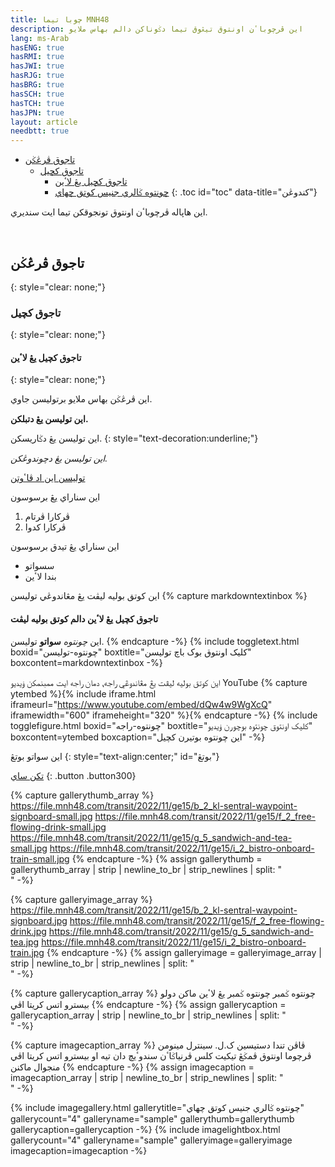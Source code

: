```yaml
---
title: چوبا تيما MNH48
description: اين ڤرچوباٴن اونتوق تيڠوق تيما دݢوناکن دالم بهاس ملايو
lang: ms-Arab
hasENG: true
hasRMI: true
hasJWI: true
hasRJG: true
hasBRG: true
hasSCH: true
hasTCH: true
hasJPN: true
layout: article
needbtt: true
---
```



- [تاجوق ڤرڠݢن](#تاجوق-ڤرڠݢن)
  - [تاجوق کچيل](#تاجوق-کچيل)
    - [تاجوق کچيل يڠ لاٴين](#تاجوق-کچيل-يڠ-لاٴين)
    - [چونتوه ݢالري جنيس کوتق چهاي](#چونتوه-ݢالري-جنيس-کوتق-چهاي)
{: .toc id="toc" data-title="کندوڠن"}


اين هاڽاله ڤرچوباٴن اونتوق تونجوقکن تيما ايت سنديري.


&nbsp;


## تاجوق ڤرڠݢن
{: style="clear: none;"}

### تاجوق کچيل
{: style="clear: none;"}

#### تاجوق کچيل يڠ لاٴين
{: style="clear: none;"}

اين ڤرڠݢن بهاس ملايو برتوليسن جاوي.


**اين توليسن يڠ دتبلکن.**


اين توليسن يڠ دݢاريسکن.
{: style="text-decoration:underline;"}


*اين توليسن يڠ دچوندوڠکن.*


[توليسن اين اد ڤاٴوتن](#)


اين سناراي يڠ برسوسون

1. ڤرکارا ڤرتام
2. ڤرکارا کدوا


اين سناراي يڠ تيدق برسوسون

- سسواتو
- بندا لاٴين


اين کوتق بوليه ليڤت يڠ مڠاندوڠي توليسن
{% capture markdowntextinbox %}
#### تاجوق کچيل يڠ لاٴين دالم کوتق بوليه ليڤت
اين *چونتوه* **سواتو** توليسن.
{% endcapture -%}
{% include toggletext.html boxid="چونتوه-توليسن" boxtitle="کليک اونتوق بوک باچ توليسن" boxcontent=markdowntextinbox -%}


اين کوتق بوليه ليڤت يڠ مڠاندوڠي راجه⹁ دمان راجه ايت ممبنمکن ۏيديو YouTube
{% capture ytembed %}{% include iframe.html iframeurl="https://www.youtube.com/embed/dQw4w9WgXcQ" iframewidth="600" iframeheight="320" %}{% endcapture -%}
{% include togglefigure.html boxid="چونتوه-راجه" boxtitle="کليک اونتوق چونتوه بوچورن ۏيديو" boxcontent=ytembed boxcaption="اين چونتوه بوتيرن کچيل" -%}


اين سواتو بوتڠ
{: style="text-align:center;" id="بوتڠ"}

[تکن ساي](#بوتڠ)
{: .button .button300}


{% capture gallerythumb_array %}
https://file.mnh48.com/transit/2022/11/ge15/b_2_kl-sentral-waypoint-signboard-small.jpg
https://file.mnh48.com/transit/2022/11/ge15/f_2_free-flowing-drink-small.jpg
https://file.mnh48.com/transit/2022/11/ge15/g_5_sandwich-and-tea-small.jpg
https://file.mnh48.com/transit/2022/11/ge15/i_2_bistro-onboard-train-small.jpg
{% endcapture -%}
{% assign gallerythumb = gallerythumb_array | strip | newline_to_br | strip_newlines | split: "<br />" -%}

{% capture galleryimage_array %}
https://file.mnh48.com/transit/2022/11/ge15/b_2_kl-sentral-waypoint-signboard.jpg
https://file.mnh48.com/transit/2022/11/ge15/f_2_free-flowing-drink.jpg
https://file.mnh48.com/transit/2022/11/ge15/g_5_sandwich-and-tea.jpg
https://file.mnh48.com/transit/2022/11/ge15/i_2_bistro-onboard-train.jpg
{% endcapture -%}
{% assign galleryimage = galleryimage_array | strip | newline_to_br | strip_newlines | split: "<br />" -%}

{% capture gallerycaption_array %}
چونتوه ݢمبر
چونتوه ݢمبر يڠ لاٴين
ماکن دولو
بيسترو اتس کريتا اڤي
{% endcapture -%}
{% assign gallerycaption = gallerycaption_array | strip | newline_to_br | strip_newlines | split: "<br />" -%}

{% capture imagecaption_array %}
ڤاڤن تندا دستيسين ک.ل. سينترل
مينومن ڤرچوما اونتوق ڤمݢڠ تيکيت کلس ڤرنياݢاٴن
سندوٴيچ دان تيه او
بيسترو اتس کريتا اڤي منجوال ماکنن
{% endcapture -%}
{% assign imagecaption = imagecaption_array | strip | newline_to_br | strip_newlines | split: "<br />" -%}

{% include imagegallery.html gallerytitle="چونتوه ݢالري جنيس کوتق چهاي" gallerycount="4" galleryname="sample" gallerythumb=gallerythumb gallerycaption=gallerycaption -%}
{% include imagelightbox.html gallerycount="4" galleryname="sample" galleryimage=galleryimage imagecaption=imagecaption -%}


&nbsp;

